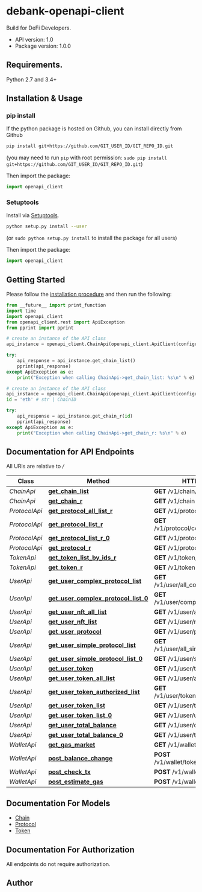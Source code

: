 # debank-openapi-client
Build for DeFi Developers.

- API version: 1.0
- Package version: 1.0.0

## Requirements.

Python 2.7 and 3.4+

## Installation & Usage
### pip install

If the python package is hosted on Github, you can install directly from Github

```sh
pip install git+https://github.com/GIT_USER_ID/GIT_REPO_ID.git
```
(you may need to run `pip` with root permission: `sudo pip install git+https://github.com/GIT_USER_ID/GIT_REPO_ID.git`)

Then import the package:
```python
import openapi_client 
```

### Setuptools

Install via [Setuptools](http://pypi.python.org/pypi/setuptools).

```sh
python setup.py install --user
```
(or `sudo python setup.py install` to install the package for all users)

Then import the package:
```python
import openapi_client
```

## Getting Started

Please follow the [installation procedure](#installation--usage) and then run the following:

```python
from __future__ import print_function
import time
import openapi_client
from openapi_client.rest import ApiException
from pprint import pprint

# create an instance of the API class
api_instance = openapi_client.ChainApi(openapi_client.ApiClient(configuration))

try:
    api_response = api_instance.get_chain_list()
    pprint(api_response)
except ApiException as e:
    print("Exception when calling ChainApi->get_chain_list: %s\n" % e)

# create an instance of the API class
api_instance = openapi_client.ChainApi(openapi_client.ApiClient(configuration))
id = 'eth' # str | ChainID

try:
    api_response = api_instance.get_chain_r(id)
    pprint(api_response)
except ApiException as e:
    print("Exception when calling ChainApi->get_chain_r: %s\n" % e)
```

## Documentation for API Endpoints

All URIs are relative to */*

Class | Method | HTTP request | Description
------------ | ------------- | ------------- | -------------
*ChainApi* | [**get_chain_list**](docs/ChainApi.md#get_chain_list) | **GET** /v1/chain/list | 
*ChainApi* | [**get_chain_r**](docs/ChainApi.md#get_chain_r) | **GET** /v1/chain | 
*ProtocolApi* | [**get_protocol_all_list_r**](docs/ProtocolApi.md#get_protocol_all_list_r) | **GET** /v1/protocol/all_list | 
*ProtocolApi* | [**get_protocol_list_r**](docs/ProtocolApi.md#get_protocol_list_r) | **GET** /v1/protocol/contract_addr_list | 
*ProtocolApi* | [**get_protocol_list_r_0**](docs/ProtocolApi.md#get_protocol_list_r_0) | **GET** /v1/protocol/list | 
*ProtocolApi* | [**get_protocol_r**](docs/ProtocolApi.md#get_protocol_r) | **GET** /v1/protocol | 
*TokenApi* | [**get_token_list_by_ids_r**](docs/TokenApi.md#get_token_list_by_ids_r) | **GET** /v1/token/list_by_ids | 
*TokenApi* | [**get_token_r**](docs/TokenApi.md#get_token_r) | **GET** /v1/token | 
*UserApi* | [**get_user_complex_protocol_list**](docs/UserApi.md#get_user_complex_protocol_list) | **GET** /v1/user/all_complex_protocol_list | 
*UserApi* | [**get_user_complex_protocol_list_0**](docs/UserApi.md#get_user_complex_protocol_list_0) | **GET** /v1/user/complex_protocol_list | 
*UserApi* | [**get_user_nft_all_list**](docs/UserApi.md#get_user_nft_all_list) | **GET** /v1/user/all_nft_list | 
*UserApi* | [**get_user_nft_list**](docs/UserApi.md#get_user_nft_list) | **GET** /v1/user/nft_list | 
*UserApi* | [**get_user_protocol**](docs/UserApi.md#get_user_protocol) | **GET** /v1/user/protocol | 
*UserApi* | [**get_user_simple_protocol_list**](docs/UserApi.md#get_user_simple_protocol_list) | **GET** /v1/user/all_simple_protocol_list | 
*UserApi* | [**get_user_simple_protocol_list_0**](docs/UserApi.md#get_user_simple_protocol_list_0) | **GET** /v1/user/simple_protocol_list | 
*UserApi* | [**get_user_token**](docs/UserApi.md#get_user_token) | **GET** /v1/user/token | 
*UserApi* | [**get_user_token_all_list**](docs/UserApi.md#get_user_token_all_list) | **GET** /v1/user/all_token_list | 
*UserApi* | [**get_user_token_authorized_list**](docs/UserApi.md#get_user_token_authorized_list) | **GET** /v1/user/token_authorized_list | 
*UserApi* | [**get_user_token_list**](docs/UserApi.md#get_user_token_list) | **GET** /v1/user/token_list | 
*UserApi* | [**get_user_token_list_0**](docs/UserApi.md#get_user_token_list_0) | **GET** /v1/user/used_chain_list | 
*UserApi* | [**get_user_total_balance**](docs/UserApi.md#get_user_total_balance) | **GET** /v1/user/chain_balance | 
*UserApi* | [**get_user_total_balance_0**](docs/UserApi.md#get_user_total_balance_0) | **GET** /v1/user/total_balance | 
*WalletApi* | [**get_gas_market**](docs/WalletApi.md#get_gas_market) | **GET** /v1/wallet/gas_market | 
*WalletApi* | [**post_balance_change**](docs/WalletApi.md#post_balance_change) | **POST** /v1/wallet/token_balance_change | 
*WalletApi* | [**post_check_tx**](docs/WalletApi.md#post_check_tx) | **POST** /v1/wallet/check_tx | 
*WalletApi* | [**post_estimate_gas**](docs/WalletApi.md#post_estimate_gas) | **POST** /v1/wallet/estimate_gas | 


## Documentation For Models

 - [Chain](docs/Chain.md)
 - [Protocol](docs/Protocol.md)
 - [Token](docs/Token.md)

## Documentation For Authorization

 All endpoints do not require authorization.


## Author


